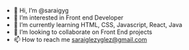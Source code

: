 - 👋 Hi, I’m @saraigyg
- 👀 I’m interested in Front end Developer
- 🌱 I’m currently learning HTML, CSS, Javascript, React, Java
- 💞️ I’m looking to collaborate on Front End projects
- 📫 How to reach me saraiglezyglez@gmail.com

<!---
saraigyg/saraigyg is a ✨ special ✨ repository because its `README.md` (this file) appears on your GitHub profile.
You can click the Preview link to take a look at your changes.
--->
